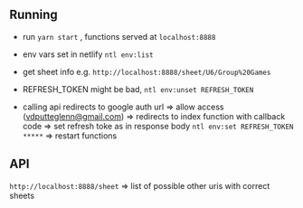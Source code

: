 ## Running

- run `yarn start` , functions served at `localhost:8888`

- env vars set in netlify `ntl env:list`

- get sheet info e.g. `http://localhost:8888/sheet/U6/Group%20Games`

- REFRESH_TOKEN might be bad, `ntl env:unset REFRESH_TOKEN`

- calling api redirects to google auth url => allow access (vdputteglenn@gmail.com)
  => redirects to index function with callback code
  => set refresh toke as in response body `ntl env:set REFRESH_TOKEN *****`
  => restart functions


## API

`http://localhost:8888/sheet` => list of possible other uris with correct sheets


